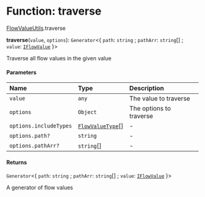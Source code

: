 # Function: traverse

[FlowValueUtils](/auto-docs/form-materials/modules/FlowValueUtils.md).traverse

**traverse**(`value`, `options`): `Generator`<{ `path`: `string` ; `pathArr`: `string`\[] ; `value`: [`IFlowValue`](/auto-docs/form-materials/types/IFlowValue.md)  }>

Traverse all flow values in the given value

#### Parameters

| Name | Type | Description |
| :------ | :------ | :------ |
| `value` | `any` | The value to traverse |
| `options` | `Object` | The options to traverse |
| `options.includeTypes` | [`FlowValueType`](/auto-docs/form-materials/types/FlowValueType.md)\[] | - |
| `options.path?` | `string` | - |
| `options.pathArr?` | `string`\[] | - |

#### Returns

`Generator`<{ `path`: `string` ; `pathArr`: `string`\[] ; `value`: [`IFlowValue`](/auto-docs/form-materials/types/IFlowValue.md)  }>

A generator of flow values
